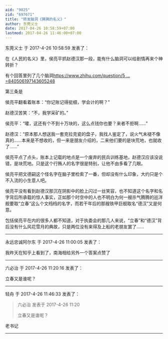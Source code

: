 ```yaml
---
aid: "9025"
zid: "697671"
title: "转发脑洞《狒狒的名义》"
author: 东莞义士
date: 2017-04-26 10:58:59+07:00
lastmod: 2017-04-26 11:46:00+07:00
---
```


东莞义士 于 2017-4-26 10:58:59 发表了：

在《人民的名义》里，侯亮平抓赵德汉那一段，能有什么脑洞可以给剧情再来个神转折？

有个回答里列了几个脑洞[https://www.zhihu.com/question/5 ... =840506197143605248](https://www.zhihu.com/question/58600449/answer/160208672?group_id=840506197143605248)

第三条是

侯亮平翻看着账本：“你记账记得挺细，学会计的啊？”

赵德汉苦笑：“不，我学采矿的。”

侯亮平：“嚯，这还有个不到十万块的，这么点钱你也要？来者不拒啊……”

赵德汉：“原本那人想送我一套克拉克瓷的盘子，我找人鉴定了，说火气未褪不像真的……本来是不想收的，但一来是朋友介绍的，二来他们要的是块荒地，也就收了……”

侯亮平点了点头，账本上记载的地点是一个废弃的民兵训练基地，赵德汉应该没说错，是块荒地。只是这个行贿人的名字很是特别，让他不由多看了几眼。

侯亮平把文德嗣这个怪名字在脑子里检索了一番，但却没有什么印象，大约只是个不入流的小生意人吧。

侯亮平没有看到赵德汉那沉在阴影中的脸上闪过一丝笑容，也不知道这个名字和名字背后所承载的惊人事实，正如那个时空中的人也不明白为何一艘杀气腾腾的巡洋舰要取“立春”这么个文绉绉的名字，而若干年后的那艘铁甲巨舰取名“德汉”又是何意。

包括侯亮平在内的很多人都不知道，对于执委会的那几人来说，“立春”和“德汉”背后没有什么风花雪月的典故，只是两位没有来得及上船的老朋友罢了……

---

永远忠诚阿尔东 于 2017-4-26 11:00:05 发表了：

我昨天在知乎上看到了，南海相给另外一个答案点赞了

---

六必治 于 2017-4-26 11:20:16 发表了：

立春又是谁呢？

---

轻舟 于 2017-4-26 11:46:33 发表了：

> 六必治 发表于 2017-4-26 11:20
>
> 立春又是谁呢？

老书记

---
